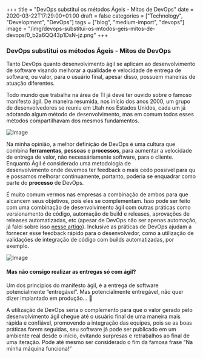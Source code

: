﻿+++
title = "DevOps substitui os métodos Ágeis - Mitos de DevOps"
date = 2020-03-22T17:29:00+01:00
draft = false
categories = ["Technology", "Development", "DevOps"]
tags = ["blog", "medium-import", "devops"]
image = "/img/devops-substitui-os-mtodos-geis-mitos-de-devops/0_b2a6QQ43p1DsN-jz.png"
+++

### DevOps substitui os métodos Ágeis - Mitos de DevOps

Tanto DevOps quanto desenvolvimento ágil se aplicam ao desenvolvimento de software visando melhorar a qualidade e velocidade de entrega de software, ou valor, para o usuário final, apesar disso, possuem maneiras de atuação diferentes.

Todo mundo que trabalha na área de TI já deve ter ouvido sobre o famoso manifesto ágil. De maneira resumida, nos início dos anos 2000, um grupo de desenvolvedores se reuniu em Utah nos Estados Unidos, cada um já adotando algum método de desenvolvimento, mas em comum todos esses métodos compartilhavam dos mesmos fundamentos.

![Image](/img/devops-substitui-os-mtodos-geis-mitos-de-devops/0_b2a6QQ43p1DsN-jz.png)

Na minha opinião, a melhor definição de DevOps é uma cultura que combina **ferramentas**, **pessoas** e **processos**, para aumentar a velocidade de entrega de valor, não necessáriamente software, para o cliente. Enquanto Ágil é considerado uma metodologia de desenvolvimento onde devemos ter feedback o mais cedo possível para que possamos melhorar continuamente, portanto, poderia se enquadrar como parte do **processo** de DevOps.

É muito comum vermos nas empresas a combinação de ambos para que alcancem seus objetivos, pois eles se complementam. Isso pode ser feito com uma combinação de desenvolvimento ágil com outras práticas como versionamento de código, automação de build e releases, aprovações de releases automatizadas, etc (apesar de DevOps não ser apenas automação, já falei sobre isso [nesse artigo](https://medium.com/@camargo.wes/devops-%C3%A9-automa%C3%A7%C3%A3o-mitos-de-devops-5063e0aa8ff9)). Inclusive as práticas de DevOps ajudam a fornecer esse feedback rápido para o desenvolvedor, como a utilização de validações de integração de código com builds automatizadas, por exemplo.

![Image](/img/devops-substitui-os-mtodos-geis-mitos-de-devops/1_jIeajBIHkQlA2OHiCFZMzw.jpeg)

#### Mas não consigo realizar as entregas só com ágil?

Um dos princípios do manifesto ágil, é a entrega de software potencialmente “entregável”. Mas potencialmente entregável, não quer dizer implantado em produção… 🤔

A utilização de DevOps seria o complemento para que o valor gerado pelo desenvolvimento ágil chegue até o usuário final de uma maneira mais rápida e confiável, promovendo a integração das equipes, pois se as boas práticas forem seguidas, seu software já pode ser publicado em um ambiente real desde o início, evitando surpresas e retrabalhos ao final de uma iteração. Pode até mesmo ser considerado o fim da famosa frase “Na minha máquina funciona!”
